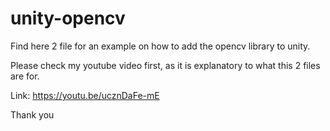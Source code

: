 # unity-opencv

Find here 2 file for an example on how to add the opencv library to unity.

Please check my youtube video first, as it is explanatory to what this 2 files are for.

Link: https://youtu.be/ucznDaFe-mE

Thank you 
